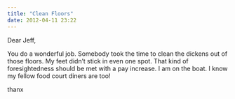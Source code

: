 ```yaml
---
title: "Clean Floors"
date: 2012-04-11 23:22
---
```

Dear Jeff, 

You do a wonderful job. Somebody took the time to clean the dickens out of those floors. My feet didn’t stick in even one spot. That kind of foresightedness should be met with a pay increase. I am on the boat. I know my fellow food court diners are too! 

thanx
